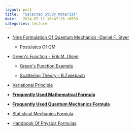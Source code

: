 ```yaml
---
layout: post
title:  "Selected Study Material"
date:   2024-07-11 10:47:26 +0530
categories: lecture
---
```


- [Nine Formulation Of Quantum Mechanics -Daniel F. Styer](/SKMU/assets/pdf/None-Formulation-QM.pdf)

    - [Postulates Of QM](/SKMU/assets/pdf/QM-Postulates.pdf)

- [Green's Function - Erik M. Olsen](/SKMU/assets/pdf/Greens-Function.pdf)

    - [Green's Function Example](https://bingweb.binghamton.edu/~suzuki/Math-Physics/LN-14_Green_s_function.pdf)

    - [Scattering Theory - B.Zwiebach](/SKMU/assets/pdf/Scattering-MIT.pdf)

- [Variational Principle](/SKMU/assets/pdf/QM-Variational.pdf)

- **[Frequently Used Mathematical Formula](/SKMU/assets/pdf/Math-Formulae.pdf)**

- **[Frequently Used Quantum Mechanics Formula](/SKMU/assets/pdf/QM-Formulae.pdf)**

- [Statistical Mechanics Formula](/SKMU/assets/pdf/Statistical-Formulae.pdf)

- [Handbook Of Physics Formulas](/SKMU/assets/pdf/The-Cambridge-Handbook-of-Physics-Formulas.pdf)
